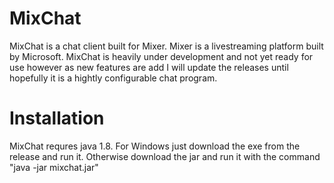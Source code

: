 # MixChat

MixChat is a chat client built for Mixer. Mixer is a livestreaming platform built by Microsoft.  MixChat is heavily under development and not yet ready for use however as new features are add I will update the releases until hopefully it is a hightly configurable chat program.

# Installation 

MixChat requres java 1.8. For Windows just download the exe from the release and run it. Otherwise download the jar and run it with the command "java -jar mixchat.jar"
